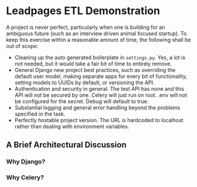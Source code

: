 # Leadpages ETL Demonstration

A project is never perfect, particularly when one is building for an ambiguous future (such as an interview driven animal focused startup). To keep this exercise within a reasonable amount of time, the following shall be out of scope:

- Cleaning up the auto generated boilerplate in `settings.py`. Yes, a lot is not needed, but it would take a fair bit of time to entirely remove.
- General Django new project best practices, such as overriding the default user model, making separate apps for every bit of functionality, setting models to UUIDs by default, or versioning the API.
- Authentication and security in general. The test API has none and this API will not be secured by one. Celery will just run on root. .env will not be configured for the secret. Debug will default to true.
- Substantial logging and general error handling beyond the problems specified in the task.
- Perfectly hostable project version. The URL is hardcoded to localhost rather than dealing with environment variables.

## A Brief Architectural Discussion

### Why Django?

### Why Celery?

